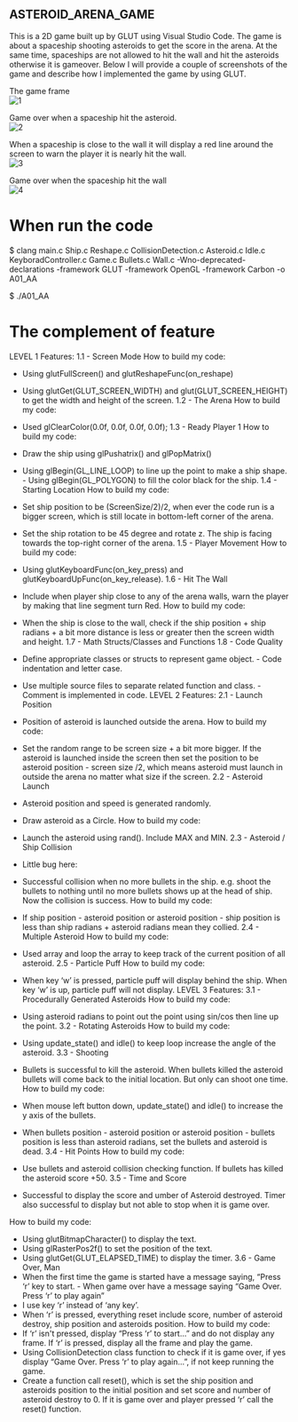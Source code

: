 ## ASTEROID_ARENA_GAME

This is a 2D game built up by GLUT using Visual Studio Code. The game is about a spaceship shooting asteroids to get the score in the arena. At the same time, spaceships are not allowed to hit the wall and hit the asteroids otherwise it is gameover. Below I will provide a couple of screenshots of the game and describe how I implemented the game by using GLUT. 

The game frame<br>
![1](https://github.com/KandyChung/Asteroid_Arena/assets/80769024/744ce5d9-7442-4631-8a9b-b6d1a1476153)

Game over when a spaceship hit the asteroid.<br>
![2](https://github.com/KandyChung/Asteroid_Arena/assets/80769024/513a5703-e508-4b8d-8f1e-343d26cb3240)

When a spaceship is close to the wall it will display a red line around the screen to warn the player it is nearly hit the wall.<br>
![3](https://github.com/KandyChung/Asteroid_Arena/assets/80769024/cca50e7c-db45-4b1d-9724-dd5cdde2e8fd)

Game over when the spaceship hit the wall<br>
![4](https://github.com/KandyChung/Asteroid_Arena/assets/80769024/8d60e54b-0e1f-4c83-a948-acf0ac4ac838)


# When run the code
$ clang main.c Ship.c Reshape.c CollisionDetection.c Asteroid.c Idle.c KeyboradController.c Game.c Bullets.c Wall.c -Wno-deprecated-declarations -framework GLUT -framework OpenGL -framework Carbon -o A01_AA

$ ./A01_AA

# The complement of feature
LEVEL 1 Features:
1.1 - Screen Mode
How to build my code:
- Using glutFullScreen() and glutReshapeFunc(on_reshape)
- Using glutGet(GLUT_SCREEN_WIDTH) and glut(GLUT_SCREEN_HEIGHT) to get the width and height of the screen.
1.2 - The Arena
How to build my code:
- Used glClearColor(0.0f, 0.0f, 0.0f, 0.0f);
1.3 - Ready Player 1
How to build my code:
- Draw the ship using glPushatrix() and glPopMatrix()
- Using glBegin(GL_LINE_LOOP) to line up the point to make a ship shape. - Using glBegin(GL_POLYGON) to fill the color black for the ship.
1.4 - Starting Location
How to build my code:
- Set ship position to be (ScreenSize/2)/2, when ever the code run is a bigger screen, which is still locate in bottom-left corner of the arena.
- Set the ship rotation to be 45 degree and rotate z. The ship is facing towards the top-right corner of the arena.
1.5 - Player Movement
How to build my code:
- Using glutKeyboardFunc(on_key_press) and glutKeyboardUpFunc(on_key_release).
1.6 - Hit The Wall
- Include when player ship close to any of the arena walls, warn the player by making that line segment turn Red.
How to build my code:
- When the ship is close to the wall, check if the ship position + ship radians + a bit more
distance is less or greater then the screen width and height.
1.7 - Math Structs/Classes and Functions
1.8 - Code Quality
- Define appropriate classes or structs to represent game object. - Code indentation and letter case.
- Use multiple source files to separate related function and class. - Comment is implemented in code.
LEVEL 2 Features:
2.1 - Launch Position
      
 - Position of asteroid is launched outside the arena.
How to build my code:
- Set the random range to be screen size + a bit more bigger. If the asteroid is launched inside the screen then set the position to be asteroid position - screen size /2, which means asteroid must launch in outside the arena no matter what size if the screen.
2.2 - Asteroid Launch
- Asteroid position and speed is generated randomly.
- Draw asteroid as a Circle.
How to build my code:
- Launch the asteroid using rand(). Include MAX and MIN.
2.3 - Asteroid / Ship Collision
- Little bug here:
- Successful collision when no more bullets in the ship.
e.g. shoot the bullets to nothing until no more bullets shows up at the head of ship. Now the collision is success.
How to build my code:
- If ship position - asteroid position or asteroid position - ship position is less than ship radians + asteroid radians mean they collied.
2.4 - Multiple Asteroid
How to build my code:
- Used array and loop the array to keep track of the current position of all asteroid.
2.5 - Particle Puff
How to build my code:
- When key ‘w’ is pressed, particle puff will display behind the ship. When key ‘w’ is up, particle puff will not display.
LEVEL 3 Features:
3.1 - Procedurally Generated Asteroids
How to build my code:
- Using asteroid radians to point out the point using sin/cos then line up the point.
3.2 - Rotating Asteroids
How to build my code:
- Using update_state() and idle() to keep loop increase the angle of the asteroid.
3.3 - Shooting
- Bullets is successful to kill the asteroid. When bullets killed the asteroid bullets will come back to the initial location. But only can shoot one time.
How to build my code:
- When mouse left button down, update_state() and idle() to increase the y axis of the bullets.
- When bullets position - asteroid position or asteroid position - bullets position is less than asteroid radians, set the bullets and asteroid is dead.
3.4 - Hit Points
How to build my code:
- Use bullets and asteroid collision checking function. If bullets has killed the asteroid score +50.
3.5 - Time and Score
- Successful to display the score and umber of Asteroid destroyed. Timer also successful to display but not able to stop when it is game over.
         
How to build my code:
- Using glutBitmapCharacter() to display the text.
- Using glRasterPos2f() to set the position of the text.
- Using glutGet(GLUT_ELAPSED_TIME) to display the timer.
3.6 - Game Over, Man
- When the first time the game is started have a message saying, “Press ‘r’ key to start. - When game over have a message saying “Game Over. Press ‘r’ to play again”
- I use key ‘r’ instead of ‘any key’.
- When ‘r’ is pressed, everything reset include score, number of asteroid destroy, ship position and asteroids position.
How to build my code:
- If ‘r’ isn't pressed, display “Press ‘r’ to start...” and do not display any frame. If ‘r’ is pressed, display all the frame and play the game.
- Using CollisionDetection class function to check if it is game over, if yes display “Game Over. Press ‘r’ to play again...”, if not keep running the game.
- Create a function call reset(), which is set the ship position and asteroids position to the initial position and set score and number of asteroid destroy to 0. If it is game over and player pressed ‘r’ call the reset() function.

